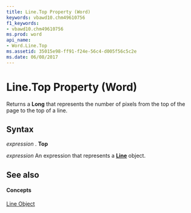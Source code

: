 ```yaml
---
title: Line.Top Property (Word)
keywords: vbawd10.chm49610756
f1_keywords:
- vbawd10.chm49610756
ms.prod: word
api_name:
- Word.Line.Top
ms.assetid: 35015e98-ff91-f24e-56c4-d005f56c5c2e
ms.date: 06/08/2017
---
```



# Line.Top Property (Word)

Returns a  **Long** that represents the number of pixels from the top of the page to the top of a line.


## Syntax

 _expression_ . **Top**

 _expression_ An expression that represents a **[Line](Word.Line.md)** object.


## See also


#### Concepts


[Line Object](Word.Line.md)

